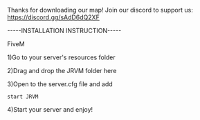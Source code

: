 Thanks for downloading our map!
Join our discord to support us: https://discord.gg/sAdD6dQ2XF

-----INSTALLATION INSTRUCTION-----

FiveM

1)Go to your server's resources folder

2)Drag and drop the JRVM folder here

3)Open to the server.cfg file and add

    start JRVM

4)Start your server and enjoy!
